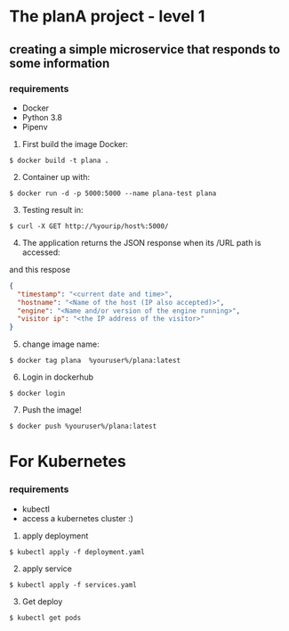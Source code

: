 # The planA project - level 1

## creating a simple microservice that responds to some information

### requirements

- Docker 
- Python 3.8
- Pipenv


1. First build the image Docker:

```
$ docker build -t plana .
```

2. Container up with:
```
$ docker run -d -p 5000:5000 --name plana-test plana 
```
3. Testing result in:
```
$ curl -X GET http://%yourip/host%:5000/
```
4. The application returns the JSON response when its /URL path is accessed:

and this respose
```json
{
  "timestamp": "<current date and time>",
  "hostname": "<Name of the host (IP also accepted)>",
  "engine": "<Name and/or version of the engine running>",
  "visitor ip": "<the IP address of the visitor>"
}
```

5. change image name:
```
$ docker tag plana  %youruser%/plana:latest
```

6. Login in dockerhub
```
$ docker login
```

7. Push the image!
```
$ docker push %youruser%/plana:latest
```

# For Kubernetes

### requirements

- kubectl
- access a kubernetes cluster :)

1. apply deployment
```
$ kubectl apply -f deployment.yaml
```

2. apply service
```
$ kubectl apply -f services.yaml
```

3. Get deploy
```
$ kubectl get pods
```
